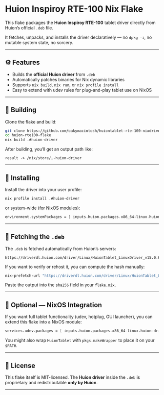 # Huion Inspiroy RTE-100 Nix Flake

This flake packages the **Huion Inspiroy RTE-100** tablet driver directly from Huion’s official `.deb` file.

It fetches, unpacks, and installs the driver declaratively — no `dpkg -i`, no mutable system state, no sorcery.

---

## ⚙️ Features

* Builds the **official Huion driver** from `.deb`
* Automatically patches binaries for Nix dynamic libraries
* Supports `nix build`, `nix run`, or `nix profile install`
* Easy to extend with udev rules for plug-and-play tablet use on NixOS

---

## 🧱 Building

Clone the flake and build:

```bash
git clone https://github.com/oakymacintosh/huiontablet-rte-100-nixdriver.git
cd huion-rte100-flake
nix build .#huion-driver
```

After building, you’ll get an output path like:

```
result -> /nix/store/…-huion-driver
```

---

## 🧬 Installing

Install the driver into your user profile:

```bash
nix profile install .#huion-driver
```

or system-wide (for NixOS modules):

```nix
environment.systemPackages = [ inputs.huion.packages.x86_64-linux.huion-driver ];
```

---

## 🔑 Fetching the `.deb`

The `.deb` is fetched automatically from Huion’s servers:

```
https://driverdl.huion.com/driver/Linux/HuionTablet_LinuxDriver_v15.0.0.162.x86_64.deb
```

If you want to verify or rehost it, you can compute the hash manually:

```bash
nix-prefetch-url "https://driverdl.huion.com/driver/Linux/HuionTablet_LinuxDriver_v15.0.0.162.x86_64.deb"
```

Paste the output into the `sha256` field in your `flake.nix`.

---

## 🦙 Optional — NixOS Integration

If you want full tablet functionality (udev, hotplug, GUI launcher), you can extend this flake into a NixOS module:

```nix
services.udev.packages = [ inputs.huion.packages.x86_64-linux.huion-driver ];
```

You might also wrap `HuionTablet` with `pkgs.makeWrapper` to place it on your `$PATH`.

---

## 📜 License

This flake itself is MIT-licensed.
The **Huion driver** inside the `.deb` is proprietary and redistributable **only by Huion**.

---
